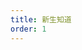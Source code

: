 ```yaml
---
title: 新生知道
order: 1
---
```


<div class="vp-card-container">
  <VPCard
    title="历年分数"
    desc="占位符"
    link=""
    background="linear-gradient(to right, #ffecd2 0%, #fcb69f 100%)"
  />
  <VPCard
    title="物品准备"
    desc="占位符"
    link=""
    background="linear-gradient(to right, #ffecd2 0%, #fcb69f 100%)"
  />
  <VPCard
    title="报道流程"
    desc="占位符"
    link=""
    background="linear-gradient(to right, #ffecd2 0%, #fcb69f 100%)"
  />
  <VPCard
    title="校友群组"
    desc="占位符"
    link=""
    background="linear-gradient(to right, #ffecd2 0%, #fcb69f 100%)"
  />
</div>